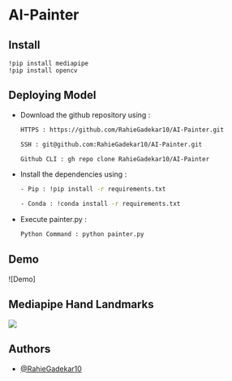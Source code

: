 # AI-Painter

## Install

```
!pip install mediapipe
!pip install opencv
```

## Deploying Model 

- Download the github repository using : 
  ```bash
  HTTPS : https://github.com/RahieGadekar10/AI-Painter.git
  ```
  ```bash 
  SSH : git@github.com:RahieGadekar10/AI-Painter.git
  ```
  ```bash 
  Github CLI : gh repo clone RahieGadekar10/AI-Painter
  ```
- Install the dependencies using : 
    ```bash 
    - Pip : !pip install -r requirements.txt
    ```
    ```bash
    - Conda : !conda install -r requirements.txt
    ```
- Execute painter.py : 
  ```bash 
  Python Command : python painter.py
  ```
## Demo
![Demo]

## Mediapipe Hand Landmarks
<img src = "https://google.github.io/mediapipe/images/mobile/hand_landmarks.png"></img>

## Authors

- [@RahieGadekar10](https://www.github.com/RahieGadekar10)
